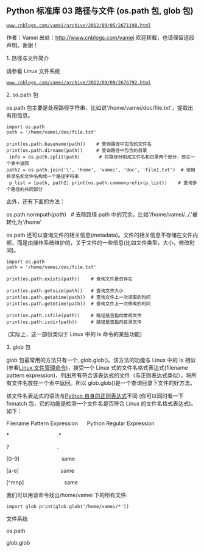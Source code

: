 ## Python 标准库 03 路径与文件 (os.path 包, glob 包)

[`www.cnblogs.com/vamei/archive/2012/09/05/2671198.html`](http://www.cnblogs.com/vamei/archive/2012/09/05/2671198.html)

作者：Vamei 出处：http://www.cnblogs.com/vamei 欢迎转载，也请保留这段声明。谢谢！

1\. 路径与文件简介

请参看 Linux 文件系统

[`www.cnblogs.com/vamei/archive/2012/09/09/2676792.html`](http://www.cnblogs.com/vamei/archive/2012/09/09/2676792.html)

2\. os.path 包

os.path 包主要是处理路径字符串，比如说'/home/vamei/doc/file.txt'，提取出有用信息。

```
import os.path
path = '/home/vamei/doc/file.txt'

print(os.path.basename(path))    # 查询路径中包含的文件名
print(os.path.dirname(path))     # 查询路径中包含的目录
 info = os.path.split(path)       # 将路径分割成文件名和目录两个部分，放在一个表中返回
path2 = os.path.join('\', 'home', 'vamei', 'doc', 'file1.txt')  # 使用目录名和文件名构成一个路径字符串
 p_list = [path, path2] print(os.path.commonprefix(p_list))    # 查询多个路径的共同部分

```

此外，还有下面的方法： 

os.path.normpath(*path*)   # 去除路径 path 中的冗余。比如'/home/vamei/../.'被转化为'/home'

os.path 还可以查询文件的相关信息(metadata)。文件的相关信息不存储在文件内部，而是由操作系统维护的，关于文件的一些信息(比如文件类型，大小，修改时间)。

```
import os.path 
path = '/home/vamei/doc/file.txt'

print(os.path.exists(path))    # 查询文件是否存在

print(os.path.getsize(path))   # 查询文件大小
print(os.path.getatime(path))  # 查询文件上一次读取的时间
print(os.path.getmtime(path))  # 查询文件上一次修改的时间

print(os.path.isfile(path))    # 路径是否指向常规文件
print(os.path.isdir(path))     # 路径是否指向目录文件

```

 (实际上，这一部份类似于 Linux 中的 ls 命令的某些功能)

3\. glob 包

glob 包最常用的方法只有一个, glob.glob()。该方法的功能与 Linux 中的 ls 相似(参看[Linux 文件管理命令](http://www.cnblogs.com/vamei/archive/2012/09/13/2682519.html))，接受一个 Linux 式的文件名格式表达式(filename pattern expression)，列出所有符合该表达式的文件（与正则表达式类似），将所有文件名放在一个表中返回。所以 glob.glob()是一个查询目录下文件的好方法。

该文件名表达式的语法与[Python 自身的正则表达式](http://www.cnblogs.com/vamei/archive/2012/08/31/2661870.html)不同 (你可以同时看一下 fnmatch 包，它的功能是检测一个文件名是否符合 Linux 的文件名格式表达式)。 如下：

Filename Pattern Expression      Python Regular Expression 

*                                .*

?                                .

[0-9]                            same

[a-e]                            same

[^mnp]                           same

我们可以用该命令找出/home/vamei 下的所有文件: 

```
import glob print(glob.glob('/home/vamei/*'))

```

文件系统

os.path

glob.glob